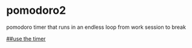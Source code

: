 # pomodoro2

pomodoro timer that runs in an endless loop from work session to break

[##use the timer](https://bennami.github.io/pomodoro2/)
